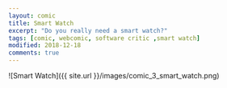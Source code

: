 ```yaml
---
layout: comic
title: Smart Watch
excerpt: "Do you really need a smart watch?"
tags: [comic, webcomic, software critic ,smart watch]
modified: 2018-12-18
comments: true
---
```


![Smart Watch]({{ site.url }}/images/comic_3_smart_watch.png)  
